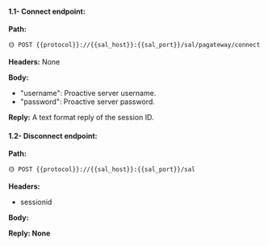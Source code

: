 #### 1.1- Connect endpoint:

**Path:**

```url
🟡 POST {{protocol}}://{{sal_host}}:{{sal_port}}/sal/pagateway/connect
```

**Headers:** None

**Body:**

*   &quot;username&quot;: Proactive server username.
*   &quot;password&quot;: Proactive server password.

**Reply:** A text format reply of the session ID.

#### 1.2- Disconnect endpoint:

**Path:**

```url
🟡 POST {{protocol}}://{{sal_host}}:{{sal_port}}/sal
```

**Headers:**

*   sessionid

**Body:**

**Reply: None**
